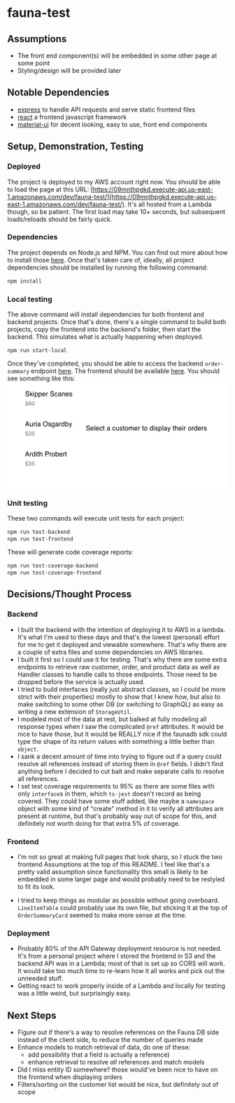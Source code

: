 # fauna-test

## Assumptions
  * The front end component(s) will be embedded in some other page at some point
  * Styling/design will be provided later

## Notable Dependencies
  * [express](https://expressjs.com/) to handle API requests and serve static frontend files
  * [react](https://reactjs.org/) a frontend javascript framework
  * [material-ui](https://material-ui.com/) for decent looking, easy to use, front end components


## Setup, Demonstration, Testing

### Deployed
The project is deployed to my AWS account right now. You should be able to load the page at this URL: [https://09mnthpgkd.execute-api.us-east-1.amazonaws.com/dev/fauna-test/](https://09mnthpgkd.execute-api.us-east-1.amazonaws.com/dev/fauna-test/). It's all hosted from a Lambda though, so be patient. The first load may take 10+ seconds, but subsequent loads/reloads should be fairly quick.

### Dependencies
The project depends on Node.js and NPM. You can find out more about how to install those [here](https://www.npmjs.com/get-npm). Once that's taken care of, ideally, all project dependencies should be installed by running the following command:
```bash
npm install
```

### Local testing
The above command will install dependencies for both frontend and backend projects. Once that's done, there's a single command to build both projects, copy the frontend into the backend's folder, then start the backend. This simulates what is actually happening when deployed.
```
npm run start-local
```

Once they've completed, you should be able to access the backend `order-summary` endpoint [here](http://localhost:8080/fauna-test/order-summary). The frontend should be available [here](http://localhost:3000/fauna-test/). You should see something like this:
![frontend screenshot](frontend-screenshot.png)

### Unit testing
These two commands will execute unit tests for each project:
```
npm run test-backend
npm run test-frontend
```

These will generate code coverage reports:
```
npm run test-coverage-backend
npm run test-coverage-frontend
```

## Decisions/Thought Process
### Backend
  * I built the backend with the intention of deploying it to AWS in a lambda. It's what I'm used to these days and that's the lowest (personal) effort for me to get it deployed and viewable somewhere. That's why there are a couple of extra files and some dependencies on AWS libraries.
  * I built it first so I could use it for testing. That's why there are some extra endpoints to retrieve raw customer, order, and product data as well as Handler classes to handle calls to those endpoints. Those need to be dropped before the service is actually used. 
  * I tried to build interfaces (really just abstract classes, so I could be more strict with their properties) mostly to show that I knew how, but also to make switching to some other DB (or switching to GraphQL) as easy as writing a new extension of `StorageUtil`.
  * I modeled most of the data at rest, but balked at fully modeling all response types when I saw the complicated `@ref` attributes. It would be nice to have those, but it would be REALLY nice if the faunadb sdk could type the shape of its return values with something a little better than `object`.
  * I sank a decent amount of time into trying to figure out if a query could resolve all references instead of storing them in `@ref` fields. I didn't find anything before I decided to cut bait and make separate calls to resolve all references.
  * I set test coverage requirements to 95% as there are some files with only `interface`s in them, which `ts-jest` doesn't record as being covered. They could have some stuff added, like maybe a `namespace` object with some kind of "create" method in it to verify all attributes are present at runtime, but that's probably way out of scope for this, and definitely not worth doing for that extra 5% of coverage.

### Frontend
  * I'm not so great at making full pages that look sharp, so I stuck the two frontend Assumptions at the top of this README. I feel like that's a pretty valid assumption since functionality this small is likely to be embedded in some larger page and would probably need to be restyled to fit its look.

  * I tried to keep things as modular as possible without going overboard. `LineItemTable` could probably use its own file, but sticking it at the top of `OrderSummaryCard` seemed to make more sense at the time.

### Deployment
  * Probably 80% of the API Gateway deployment resource is not needed. It's from a personal project where I stored the frontend in S3 and the backend API was in a Lambda; most of that is set up so CORS will work. It would take too much time to re-learn how it all works and pick out the unneeded stuff. 
  * Getting react to work properly inside of a Lambda and locally for testing was a little weird, but surprisingly easy.


## Next Steps
  * Figure out if there's a way to resolve references on the Fauna DB side instead of the client side, to reduce the number of queries made
  * Enhance models to match retrieval of data, do one of these:
    * add possibility that a field is actually a reference)
    * enhance retrieval to resolve *all* references and match models
  * Did I miss entity ID somewhere? those would've been nice to have on the frontend when displaying orders
  * Filters/sorting on the customer list would be nice, but definitely out of scope